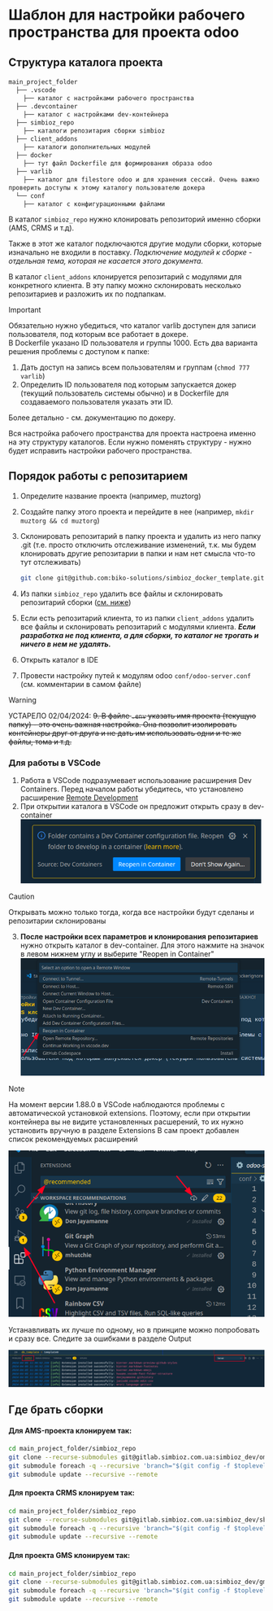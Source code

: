 # Шаблон для настройки рабочего пространства для проекта odoo

## Структура каталога проекта

```
main_project_folder
  ├── .vscode
    ├── каталог с настройками рабочего пространства
  ├── .devcontainer
    ├── каталог с настройками dev-контейнера
  ├── simbioz_repo
    ├── каталоги репозитария сборки simbioz
  ├── client_addons
    ├── каталоги дополнительных модулей
  ├── docker
    ├── тут файл Dockerfile для формирования образа odoo
  ├── varlib
    ├── каталог для filestore odoo и для хранения сессий. Очень важно проверить доступы к этому каталогу пользователю докера
  └── conf
    ├── каталог с конфигурационными файлами
```

В каталог `simbioz_repo` нужно клонировать репозиторий именно сборки (AMS, CRMS и т.д).

Также в этот же каталог подключаются другие модули сборки, которые изначально не входили в поставку.
_Подключение модулей к сборке - отдельная тема, которая не касается этого документа._

В каталог `client_addons` клонируется репозитарий с модулями для конкретного клиента. В эту
папку можно склонировать несколько репозитариев и разложить их по подпапкам. <br/>

> [!IMPORTANT]
> Обязательно нужно убедиться, что каталог varlib доступен для записи пользователя, под которым все работает в докере. <br/>
> В Dockerfile указано ID пользователя и группы 1000. Есть два варианта решения проблемы с доступом к папке:
>
> 1.  Дать доступ на запись всем пользователям и группам (`chmod 777 varlib`)
> 2.  Определить ID пользователя под которым запускается докер (текущий пользователь системы обычно) и в Dockerfile для создаваемого пользователя указать эти ID.
>
> Более детально - см. документацию по докеру.

Вся настройка рабочего пространства для проекта настроена именно на эту структуру каталогов. Если нужно поменять структуру - нужно будет исправить настройки рабочего пространства.

## Порядок работы с репозитарием

1. Определите название проекта (например, muztorg)
2. Создайте папку этого проекта и перейдите в нее (например, `mkdir muztorg && cd muztorg`)
3. Склонировать репозитарий в папку проекта и удалить из него папку .git (т.е. просто отключить отслеживание изменений, т.к. мы будем клонировать другие репозитарии в папки и нам нет смысла что-то тут отслеживать)

   ```bash
   git clone git@github.com:biko-solutions/simbioz_docker_template.git . && rm -rf .git
   ```

4. Из папки `simbioz_repo` удалить все файлы и склонировать репозитарий сборки ([см. ниже](https://github.com/biko-solutions/simbioz_docker_template#%D0%B3%D0%B4%D0%B5-%D0%B1%D1%80%D0%B0%D1%82%D1%8C-%D1%81%D0%B1%D0%BE%D1%80%D0%BA%D0%B8))
5. Если есть репозитарий клиента, то из папки `client_addons` удалить все файлы и склонировать репозитарий с модулями клиента. **_Если разработка не под клиента, а для сборки, то каталог не трогать и ничего в нем не удалять._**
6. Открыть каталог в IDE
7. Провести настройку путей к модулям odoo `conf/odoo-server.conf` (см. комментарии в самом файле)

> [!WARNING]
> УСТАРЕЛО 02/04/2024: ~~9. В файле `.env` указать имя проекта (текущую папку) - это очень важная настройка. Она позволит изолировать контейнеры друг от друга и не дать им использовать одни и те же файлы, тома и т.д.~~

### Для работы в VSCode

1. Работа в VSCode подразумевает использование расширения Dev Containers. Перед началом работы убедитесь, что установлено расширение [Remote Development](https://marketplace.visualstudio.com/items?itemName=ms-vscode-remote.vscode-remote-extensionpack)
2. При открытии каталога в VSCode он предложит открыть сразу в dev-container
   ![alt text](docs/2024-03-31_17-44.png)

> [!CAUTION]
> Открывать можно только тогда, когда все настройки будут сделаны и репозитарии склонированы

3. **После настройки всех параметров и клонирования репозитариев** нужно открыть каталог в dev-container. Для этого нажмите на значок в левом нижнем углу и выберите "Reopen in Container"
   ![alt text](docs/2024-03-31_17-54.png)

> [!NOTE]
> На момент версии 1.88.0 в VSCode наблюдаются проблемы с автоматической установкой extensions. Поэтому, если при открытии контейнера вы не видите установленных расшерений, то их нужно установить вручную в разделе Extensions
> В сам проект добавлен список рекомендуемых расширений
>
> ![alt text](docs/2024-04-05_15-12.png)
>
> Устанавливать их лучше по одному, но в принципе можно попробовать и сразу все. Следите за ошибками в разделе Output
>
> ![alt text](docs/2024-04-05_15-14.png)

## Где брать сборки

#### Для AMS-проекта клонируем так:

```bash
cd main_project_folder/simbioz_repo
git clone --recurse-submodules git@gitlab.simbioz.com.ua:simbioz_dev/oms.git .
git submodule foreach -q --recursive 'branch="$(git config -f $toplevel/.gitmodules submodule.$name.branch)"; git checkout $branch'
git submodule update --recursive --remote
```

#### Для проекта CRMS клонируем так:

```bash
cd main_project_folder/simbioz_repo
git clone --recurse-submodules git@gitlab.simbioz.com.ua:simbioz_dev/sbe.git .
git submodule foreach -q --recursive 'branch="$(git config -f $toplevel/.gitmodules submodule.$name.branch)"; git checkout $branch'
git submodule update --recursive --remote
```

#### Для проекта GMS клонируем так:

```bash
cd main_project_folder/simbioz_repo
git clone --recurse-submodules git@gitlab.simbioz.com.ua:simbioz_dev/gms.git .
git submodule foreach -q --recursive 'branch="$(git config -f $toplevel/.gitmodules submodule.$name.branch)"; git checkout $branch'
git submodule update --recursive --remote
```
